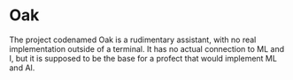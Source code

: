 # Oak

The project codenamed Oak is a rudimentary assistant, with no real implementation outside of a terminal. It has no actual connection to ML and I, but it is supposed to be the base for a profect that would implement ML and AI. 
